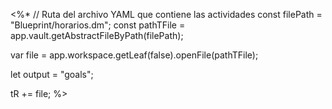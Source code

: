 <%*
// Ruta del archivo YAML que contiene las actividades
const filePath = "Blueprint/horarios.dm";
const pathTFile = app.vault.getAbstractFileByPath(filePath); 

var file = app.workspace.getLeaf(false).openFile(pathTFile);

let output = "goals";

tR += file;
%>

